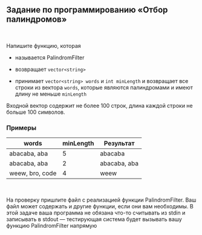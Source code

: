 Задание по программированию «Отбор палиндромов»
-----------------------------------------------

 

Напишите функцию, которая

-   называется PalindromFilter

-   возвращает `vector<string>`

-   принимает `vector<string> words` и `int minLength` и возвращает все строки
    из вектора `words`, которые являются палиндромами и имеют длину не меньше
    `minLength`

Входной вектор содержит не более 100 строк, длина каждой строки не больше 100
символов.

### Примеры

| words           | minLength | Результат    |
|-----------------|-----------|--------------|
| abacaba, aba    | 5         | abacaba      |
| abacaba, aba    | 2         | abacaba, aba |
| weew, bro, code | 4         | weew         |

 

На проверку пришлите файл с реализацией функции PalindromFilter. Ваш файл может
содержать и другие функции, если они вам необходимы. В этой задаче ваша
программа не обязана что-то считывать из stdin и записывать в stdout —
тестирующая система будет вызывать вашу функцию PalindromFilter напрямую
